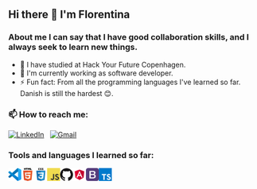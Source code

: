 ## Hi there 👋 I'm Florentina

<!--
**FlorentinaPetica/FlorentinaPetica** is a ✨ _special_ ✨ repository because its `README.md` (this file) appears on your GitHub profile.
-->

### About me I can say that I have good collaboration skills, and I always seek to learn new things.

- 🔭 I have studied at Hack Your Future Copenhagen.
- 🌱 I'm currently working as software developer.
- ⚡ Fun fact: From all the programming languages I've learned so far. Danish is still the hardest 😊.

### 📫 How to reach me: 

<a href="https://www.linkedin.com/in/florentina-petica-161286166/"><img alt="LinkedIn" src="https://img.shields.io/badge/linkedin%20-%230077B5.svg?&style=flat&logo=linkedin&logoColor=white"/></a> &nbsp;
<a href="mailto:florentina.petica@gmail.com"><img alt="Gmail" src="https://img.shields.io/badge/Gmail-D14836?style=flat&logo=gmail&logoColor=white" /></a> &nbsp;

### Tools and languages I learned so far:

<img align="left" alt="Visual Studio Code" width="26px" src="https://raw.githubusercontent.com/github/explore/80688e429a7d4ef2fca1e82350fe8e3517d3494d/topics/visual-studio-code/visual-studio-code.png" />
<img align="left" alt="HTML5" width="26px" src="https://raw.githubusercontent.com/github/explore/80688e429a7d4ef2fca1e82350fe8e3517d3494d/topics/html/html.png" />
<img align="left" alt="CSS3" width="26px" src="https://raw.githubusercontent.com/github/explore/80688e429a7d4ef2fca1e82350fe8e3517d3494d/topics/css/css.png" />
<img align="left" alt="JavaScript" width="26px" src="https://raw.githubusercontent.com/github/explore/80688e429a7d4ef2fca1e82350fe8e3517d3494d/topics/javascript/javascript.png" />
<img align="left" alt="GitHub" width="26px" src="https://raw.githubusercontent.com/github/explore/78df643247d429f6cc873026c0622819ad797942/topics/github/github.png" />
<img align="left" alt="Angular" width="26px" src="https://raw.githubusercontent.com/github/explore/78df643247d429f6cc873026c0622819ad797942/topics/angular/angular.png" />
<img align="left" alt="Bootstrap" width="26px" src="https://raw.githubusercontent.com/github/explore/78df643247d429f6cc873026c0622819ad797942/topics/bootstrap/bootstrap.png" />
<img align="left" alt="TypeScript" width="26px" src="https://raw.githubusercontent.com/github/explore/78df643247d429f6cc873026c0622819ad797942/topics/typescript/typescript.png" />
